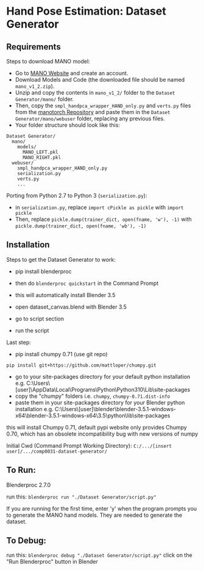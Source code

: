 # Hand Pose Estimation: Dataset Generator

## Requirements

Steps to download MANO model:
- Go to [MANO Website](http://mano.is.tue.mpg.de/) and create an account.
- Download Models and Code (the downloaded file should be named `mano_v1_2.zip`).
- Unzip and copy the contents in `mano_v1_2/` folder to the `Dataset Generator/mano/` folder.
- Then, copy the `smpl_handpca_wrapper_HAND_only.py` and `verts.py` files from the [manotorch Repository](https://github.com/lixiny/manotorch/tree/master/mano/webuser) and paste them in the `Dataset Generator/mano/webuser` folder, replacing any previous files.
- Your folder structure should look like this:

```
Dataset Generator/
  mano/
    models/
      MANO_LEFT.pkl
      MANO_RIGHT.pkl
  webuser/
    smpl_handpca_wrapper_HAND_only.py
    serialization.py
    verts.py
    ...
```

Porting from Python 2.7 to Python 3 (`serialization.py`):
- in `serialization.py`, replace `import cPickle as pickle` with `import pickle`
- Then, replace `pickle.dump(trainer_dict, open(fname, 'w'), -1)` with `pickle.dump(trainer_dict, open(fname, 'wb'), -1)`

## Installation

Steps to get the Dataset Generator to work:
- pip install blenderproc
- then do `blenderproc quickstart` in the Command Prompt
- this will automatically install Blender 3.5


- open dataset_canvas.blend with Blender 3.5
- go to script section
- run the script

Last step:
- pip install chumpy 0.71 (use git repo)

`pip install git+https://github.com/mattloper/chumpy.git`

- go to your site-packages directory for your default python installation
e.g. C:\Users\\[user]\AppData\Local\Programs\Python\Python310\Lib\site-packages
- copy the "chumpy" folders i.e. `chumpy`, `chumpy-0.71.dist-info`
- paste them in your site-packages directory for your Blender python installation
e.g. C:\Users\\[user]\blender\blender-3.5.1-windows-x64\blender-3.5.1-windows-x64\3.5\python\lib\site-packages

this will install Chumpy 0.71, default pypi website only provides Chumpy 0.70, which has an obsolete incompatibility bug with new versions of numpy






Initial Cwd (Command Prompt Working Directory):
`C:/.../[insert user]/.../comp0031-dataset-generator/`

## To Run:

Blenderproc 2.7.0

run this: `blenderproc run "./Dataset Generator/script.py"`

If you are running for the first time, enter 'y' when the program prompts you to generate the MANO hand models. They are needed to generate the dataset.


## To Debug:

run this: `blenderproc debug "./Dataset Generator/script.py"`
click on the "Run Blenderproc" button in Blender
